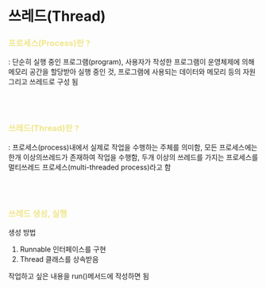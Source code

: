 # 쓰레드(Thread)
### <span style="color:khaki">프로세스(Process)란 ?</span>
: 단순히 실행 중인 프로그램(program), 사용자가 작성한 프로그램이 운영체제에 의해 메모리 공간을 할당받아 실행 중인 것, 프로그램에 사용되는 데이터와 메모리 등의 자원 그리고 쓰레드로 구성 됨

</br>
</br>

### <span style="color:khaki">쓰레드(Thread)란 ?</span>
: 프로세스(process)내에서 실제로 작업을 수행하는 주체를 의미함, 모든 프로세스에는 한개 이상의쓰레드가 존재하여 작업을 수행함, 두개 이상의 쓰레드를 가지는 프로세스를 멀티쓰레드 프로세스(multi-threaded process)라고 함

</br>
</br>

### <span style="color:khaki">쓰레드 생성, 실행</span>
생성 방법
1. Runnable 인터페이스를 구현
2. Thread 클래스를 상속받음

작업하고 싶은 내용을 run()메서드에 작성하면 됨
